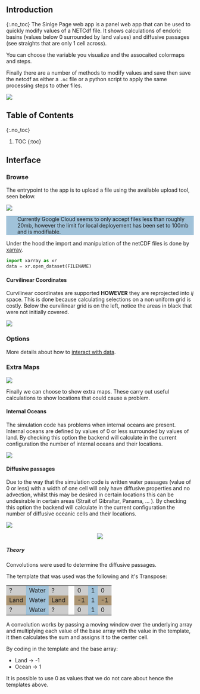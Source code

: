 ## Introduction
{:.no_toc}
The Sinlge Page web app is a panel web app that can be used to quickly modify values of a NETCdf file. It shows calculations of endoric basins (values below 0 surrounded by land values) and diffusive passages (see straights that are only 1 cell across).

You can choose the variable you visualize and the assocaited colormaps and steps.

Finally there are a number of methods to modify values and save then save the netcdf as either a `.nc` file or a python script to apply the same processing steps to other files.

![](img/ui.png)

## Table of Contents
{:.no_toc}
1. TOC
{:toc}

## Interface

### Browse

The entrypoint to the app is to upload a file using the available upload tool, seen below.

![](img/browse.png)

<p style="background-color: rgb(160, 194, 217);padding-left: 30px;">
Currently Google Cloud seems to only accept files less than roughly 20mb, however the limit for local deployement has been set to 100mb and is modifiable.
</p>

Under the hood the import and manipulation of the netCDF files is done by [xarray](https://xarray.pydata.org/en/stable/). 

```python
import xarray as xr
data = xr.open_dataset(FILENAME)
```

#### Curvilinear Coordinates

Curvilinear coordinates are supported __HOWEVER__ they are reprojected into _ij_ space. This is done because calculating selections on a non uniform grid is costly. Below the curvilinear grid is on the left, notice the areas in black that were not initially covered.

![](img/curvilinear_import.png)

### Options

More details about how to [interact with data](/netcdf_editor_app/interact).

### Extra Maps

![](img/extra_maps_options.png)

Finally we can choose to show extra maps. These carry out useful calculations to show locations that could cause a problem.

#### Internal Oceans

The simulation code has problems when internal oceans are present. Internal oceans are defined by values of 0 or less surrounded by values of land. By checking this option the backend will calculate in the current configuration the number of internal oceans and their locations.

![](img/internal_oceans.png)

#### Diffusive passages

Due to the way that the simulation code is written water passages (value of 0 or less) with a width of one cell will only have diffusive properties and no advection, whilst this may be desired in certain locations this can be undesirable in certain areas (Strait of Gibraltar, Panama, ... ). By checking this option the backend will calculate in the current configuration the number of diffusive oceanic cells and their locations.

![](img/diffusive_global.png)

<p align="center">
  <img src="img/panama.png" />
</p>

##### Theory

Convolutions were used to determine the diffusive passages.

The template that was used was the following and it's Transpose:

<table style="border: white;">
<tr style="border: white;">
    <td style="background-color: rgb(205, 205, 205);border: none;">?</td>
    <td style="background-color: rgb(160, 194, 217);border: none;">Water</td>
    <td style="background-color: rgb(205, 205, 205);border: none;">?</td>
    <td style="border: none;"></td>
    <td style="background-color: rgb(205, 205, 205);border: none;">0</td>
    <td style="background-color: rgb(160, 194, 217);border: none;">1</td>
    <td style="background-color: rgb(205, 205, 205);border: none;">0</td>
</tr>
<tr style="border: white;">
    <td style="background-color: rgb(171, 148, 114);border: none;">Land</td>
    <td style="background-color: rgb(160, 194, 217);border: none;">Water</td>
    <td style="background-color: rgb(171, 148, 114);border: none;">Land</td>
    <td style="border: none;"></td>
    <td style="background-color: rgb(171, 148, 114);border: none;">-1</td>
    <td style="background-color: rgb(160, 194, 217);border: none;">1</td>
    <td style="background-color: rgb(171, 148, 114);border: none;">-1</td>
</tr>
<tr style="border: white;">
    <td style="background-color: rgb(205, 205, 205);border: none;">?</td>
    <td style="background-color: rgb(160, 194, 217);border: none;">Water</td>
    <td style="background-color: rgb(205, 205, 205);border: none;">?</td>
    <td style="border: none;"></td>
    <td style="background-color: rgb(205, 205, 205);border: none;">0</td>
    <td style="background-color: rgb(160, 194, 217);border: none;">1</td>
    <td style="background-color: rgb(205, 205, 205);border: none;">0</td>
</tr>
</table>

A convolution works by passing a moving window over the underlying array and multiplying each value of the base array with the value in the template, it then calculates the sum and assigns it to the center cell. 

By coding in the template and the base array:
- Land -> -1 
- Ocean -> 1

It is possible to use 0 as values that we do not care about hence the templates above.
